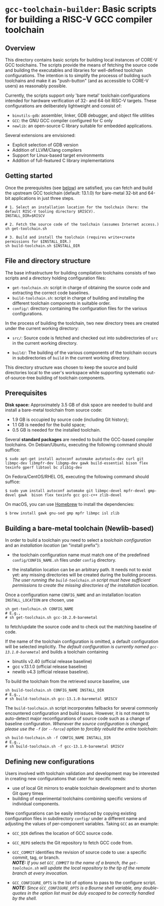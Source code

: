 # `gcc-toolchain-builder`: Basic scripts for building a RISC-V GCC compiler toolchain

## Overview

This directory contains basic scripts for building local instances of CORE-V GCC toolchains.
The scripts provide the means of fetching the source code and building the executables
and libraries for well-defined toolchain configurations.  The intention is to
simplify the processs of building such toolchains and make it as "push-button"
(and as accessible to CORE-V users) as reasonably possible.

Currently, the scripts support only 'bare metal' toolchain configurations
intended for hardware verification of 32- and 64-bit RISC-V targets.
These configurations are deliberately lightweight and consist of:

* `binutils-gdb`: assembler, linker, GDB debugger, and object file utilities
* `GCC`: the GNU GCC compiler configured for C only
* `newlib`: an open-source C library suitable for embedded applications.

Several extensions are envisioned:

* Explicit selection of GDB version
* Addition of LLVM/Clang compilers
* Support for Linux-based target environments
* Addition of full-featured C library implementations

## Getting started

Once the prerequisites (see [below](#prerequisites)) are satisfied, you can fetch and build the
upstream GCC toolchain (default: 13.1.0) for bare-metal 32-bit and 64-bit applications in just three steps.

    # 1. Select an installation location for the toolchain (here: the default RISC-V tooling directory $RISCV).
    INSTALL_DIR=$RISCV

    # 2. Fetch the source code of the toolchain (assumes Internet access.)
    sh get-toolchain.sh

    # 3. Build and install the toolchain (requires write+create permissions for $INSTALL_DIR.)
    sh build-toolchain.sh $INSTALL_DIR

## File and directory structure

The base infrastructure for building compilation toolchains consists of two scripts
and a directory holding configuration files:

 * `get-toolchain.sh`: script in charge of obtaining the source code and
extracting the correct code baselines.
 * `build-toolchain.sh`: script in charge of building and installing the
different toolchain components in suitable order.
 * `config/`: directory containing the configuration files for the various configurations.

In the process of building the toolchain, two new directory trees are created
under the current working directory:

 * `src/`: Source code is fetched and checked out into subdirectories of `src` in
 the current working directory.

 * `build/`: The building of the various components of the toolchain occurs in
 subdirectories of `build` in the current working directory.

This directory structure was chosen to keep the source and build directories
local to the user's workspace while supporting systematic out-of-source-tree
building of toolchain components.

## Prerequisites

**Disk space:** Approximately 3.5 GB of disk space are needed to build and install a bare-metal toolchain
from source code:

 * 1.9 GB is occupied by source code (including Git history);
 * 1.1 GB is needed for the build space;
 * 0.5 GB is needed for the installed toolchain.

Several **standard packages** are needed to build the GCC-based compiler
toolchains.  On Debian/Ubuntu, executing the following command should suffice:

    $ sudo apt-get install autoconf automake autotools-dev curl git libmpc-dev libmpfr-dev libgmp-dev gawk build-essential bison flex texinfo gperf libtool bc zlib1g-dev

On Fedora/CentOS/RHEL OS, executing the following command should suffice:

    $ sudo yum install autoconf automake git libmpc-devel mpfr-devel gmp-devel gawk  bison flex texinfo gcc gcc-c++ zlib-devel

On macOS, you can use [Homebrew](http://brew.sh) to install the dependencies:

    $ brew install gawk gnu-sed gmp mpfr libmpc isl zlib

## Building a bare-metal toolchain (Newlib-based)

In order to build a toolchain you need to select a _toolchain configuration_ and
an _installation location_ (an "install prefix"):

 * the toolchain configuration name must match one of the predefined `config/CONFIG_NAME.sh`
files under `config` directory.

 * the installation location can be an arbitrary path.  It needs not to exist
yet: any missing directories will be created during the building process. _The user running the
`build-toolchain.sh` script must have sufficient permissions to create the
missing directories of the installation location._

Once a configuration name `CONFIG_NAME` and an installation location
`INSTALL_LOCATION` are chosen, use

    sh get-toolchain.sh CONFIG_NAME
    # E.g.,
    # sh get-toolchain.sh gcc-10.2.0-baremetal

to fetch/update the source code and to check out the matching baseline of code.

If the name of the toolchain configuration is omitted, a default configuration
will be selected implicitly.  _The default configuration is currently named
`gcc-13.1.0-baremetal`_ and builds a toolchain containing

 * binutils v2.40 (official release baseline)
 * gcc v.13.1.0 (official release baseline)
 * newlib v4.3 (official release baseline).

To build the toolchain from the retrieved source baseline, use

    sh build-toolchain.sh CONFIG_NAME INSTALL_DIR
    # E.g.,
    # sh build-toolchain.sh gcc-13.1.0-baremetal $RISCV

The `build-toolchain.sh` script incorporates fallbacks for several commonly encountered configuration and
build issues. However, it is not meant to auto-detect major reconfigurations of source
code such as a change of baseline configuration.  _Whenever the source
configuration is changed, please use the `-f` (or `--force`)
option to forcibly rebuild the entire toolchain_:

    sh build-toolchain.sh -f CONFIG_NAME INSTALL_DIR
    # E.g.,
    # sh build-toolchain.sh -f gcc-13.1.0-baremetal $RISCV

## Defining new configurations

Users involved with toolchain validation and development may be interested in
creating new configurations that cater for specific needs:

 * use of local Git mirrors to enable toolchain development and to shorten
   Git query times
 * building of experimental toolchains combining specific versions of individual
   components.

New configurations can be easily introduced by copying existing
configuration files in subdirectory `config/` under a different name and
adjusting the values of per-component variables.  Taking `GCC` as an example:

 * `GCC_DIR` defines the location of GCC source code.
 * `GCC_REPO` selects the Git repository to fetch GCC code from.
 * `GCC_COMMIT` identifies the revision of source code to use: a specific commit,
   tag, or branch. \
   _**NOTE:** If you set `GCC_COMMIT` to the name of a branch, the
   `get-toolchain.sh` will update the local repository to the tip of the remote
   branch at every invocation._

 * `GCC_CONFIGURE_OPTS` is the list of options to pass to the configure script. \
   _**NOTE:** Since `GCC_CONFIGURE_OPTS` is a Bourne shell variable, any double-quotes in
   the option list must be duly escaped to be correctly handled by the shell._
